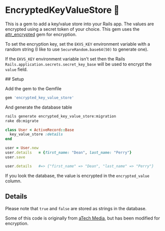 # EncryptedKeyValueStore 🔐

This is a gem to add a key/value store into your Rails app. The values are encrypted using a secret token of your choice. This gem uses the [attr_encrypted](https://github.com/attr-encrypted/attr_encrypted) gem for encryption.

To set the encryption key, set the `EKVS_KEY` environment variable with a random string (I like to use `SecureRandom.base64(50)` to generate one).

If the `EKVS_KEY` environment variable isn't set then the Rails `Rails.application.secrets.secret_key_base` will be used to encrypt the `value` field.

## Setup

Add the gem to the Gemfile

```ruby
gem 'encrypted_key_value_store'
```

And generate the database table

```bash
rails generate encrypted_key_value_store:migration
rake db:migrate
```

```ruby
class User < ActiveRecord::Base
  key_value_store :details
end

user = User.new
user.details   = {first_name: "Dean", last_name: "Perry"}
user.save

user.details   #=> {"first_name" => "Dean", "last_name" => "Perry"}
```

If you look the database, the value is encrypted in the `encrypted_value` column.

## Details

Please note that `true` and `false` are stored as strings in the database.

Some of this code is originally from [aTech Media](https://github.com/atech/nifty-key-value-store), but has been modified for encryption.